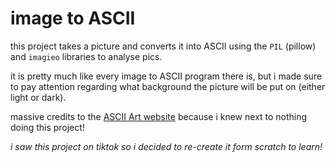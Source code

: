 image to ASCII
=

this project takes a picture and converts it into ASCII using the `PIL` (pillow) and `imagieo` libraries to analyse pics.

it is pretty much like every image to ASCII program there is, but i made sure to pay attention regarding what background the picture will be put on (either light or dark).

massive credits to the [ASCII Art website](https://www.asciiart.eu/faq) because i knew next to nothing doing this project!

*i saw this project on tiktok so i decided to re-create it form scratch to learn!*

